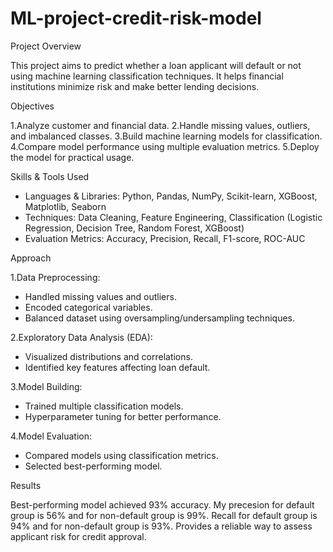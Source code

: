 # ML-project-credit-risk-model
Project Overview

This project aims to predict whether a loan applicant will default or not using machine learning classification techniques.
It helps financial institutions minimize risk and make better lending decisions.

Objectives

1.Analyze customer and financial data.
2.Handle missing values, outliers, and imbalanced classes.
3.Build machine learning models for classification.
4.Compare model performance using multiple evaluation metrics.
5.Deploy the model for practical usage.

Skills & Tools Used

- Languages & Libraries: Python, Pandas, NumPy, Scikit-learn, XGBoost, Matplotlib, Seaborn
- Techniques: Data Cleaning, Feature Engineering, Classification (Logistic Regression, Decision Tree, Random Forest, XGBoost)
- Evaluation Metrics: Accuracy, Precision, Recall, F1-score, ROC-AUC

Approach

1.Data Preprocessing:

- Handled missing values and outliers.
- Encoded categorical variables.
- Balanced dataset using oversampling/undersampling techniques.

2.Exploratory Data Analysis (EDA):

- Visualized distributions and correlations.
- Identified key features affecting loan default.

3.Model Building:

- Trained multiple classification models.
- Hyperparameter tuning for better performance.

4.Model Evaluation:

- Compared models using classification metrics.
- Selected best-performing model.

Results

Best-performing model achieved 93% accuracy.
My precesion for default group is 56% and for non-default group is 99%.
Recall for default group is 94% and for non-default group is 93%. 
Provides a reliable way to assess applicant risk for credit approval.